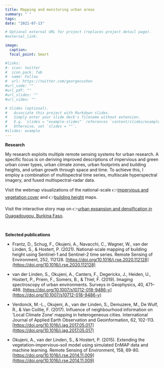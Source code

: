 ```yaml
---
title: Mapping and monitoring urban areas
summary: " "
tags:
date: "2021-07-13"

# Optional external URL for project (replaces project detail page).
#external_link: 

image:
  caption: 
  focal_point: Smart

#links:
#- icon: twitter
#  icon_pack: fab
#  name: Follow
#  url: https://twitter.com/georgecushen
#url_code: ""
#url_pdf: ""
#url_slides: ""
#url_video: ""

# Slides (optional).
#   Associate this project with Markdown slides.
#   Simply enter your slide deck's filename without extension.
#   E.g. `slides = "example-slides"` references `content/slides/example-slides.md`.
#   Otherwise, set `slides = ""`.
#slides: example
---
```


**Research**<br />

My research exploits multiple remote sensing systems for urban research. A specific focus is on deriving improved descriptions of impervious and green urban cover types, urban climate zones, urban footprints and building heights, and urban growth through space and time. To achieve this, I employ a combination of multispectral time series, multiscale hyperspectral imagery, and fused multispectral-radar data.

Visit the webmap visualizations of the national-scale 👉[impervious and vegetation cover](https://ows.geo.hu-berlin.de/webviewer/land-cover-fractions/index.html) and 👉[building height](https://ows.geo.hu-berlin.de/webviewer/building-height/index.html) maps. 

Visit the interactive story map on 👉[urban expansion and densification in Ouagadougou, Burkina Faso](https://amor.cms.hu-berlin.de/~schugfrx/ouagadougou/ouaga.html).


<br />

**Selected publications**<br />
 
* Frantz, D., Schug, F., Okujeni, A., Navacchi, C., Wagner, W., van der Linden, S., & Hostert, P. (2021). National-scale mapping of building height using Sentinel-1 and Sentinel-2 time series. Remote Sensing of Environment, 252, 112128. [https://doi.org/10.1016/j.rse.2020.112128](https://doi.org/10.1016/j.rse.2020.112128)

* van der Linden, S., Okujeni, A., Canters, F., Degerickx, J., Heiden, U., Hostert, P., Priem, F., Somers, B., & Thiel, F. (2019). Imaging spectroscopy of urban environments. Surveys in Geophysics, 40, 471–488. [https://doi.org/10.1007/s10712-018-9486-y](https://doi.org/10.1007/s10712-018-9486-y)

* Verdonck, M.-L., Okujeni, A., van der Linden, S., Demuzere, M., De Wulf, R., & Van Coillie, F. (2017). Influence of neighbourhood information on ‘Local Climate Zone’ mapping in heterogeneous cities. International Journal of Applied Earth Observation and Geoinformation, 62, 102-113. [https://doi.org/10.1016/j.jag.2017.05.017](https://doi.org/10.1016/j.jag.2017.05.017)

* Okujeni, A., van der Linden, S., & Hostert, P. (2015). Extending the vegetation–impervious–soil model using simulated EnMAP data and machine learning. Remote Sensing of Environment, 158, 69-80. [https://doi.org/10.1016/j.rse.2014.11.009](https://doi.org/10.1016/j.rse.2014.11.009)